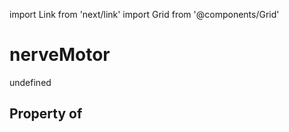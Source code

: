 import Link from 'next/link'
import Grid from '@components/Grid'

# nerveMotor

undefined

## Property of



